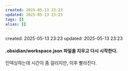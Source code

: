 ```yaml
---
created: 2025-05-13 23:23
updated: 2025-05-13 23:23
tags: []
alias: []
---
```


created: 2025-05-13 23:23
updated: 2025-05-13 23:23

#### .obsidian/workspace.json 파일을 지우고 다시 시작한다.

인덱싱하는데 시간이 좀 걸리지만, 이후 빨라진다.